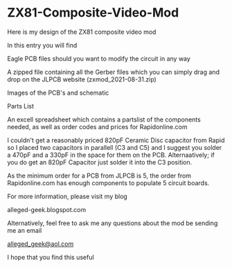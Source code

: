 # ZX81-Composite-Video-Mod
Here is my design of the ZX81 composite video mod

In this entry you will find 


Eagle PCB files should you want to modify the circuit in any way

A zipped file containing all the Gerber files which you can simply drag and drop on the JLPCB website (zxmod_2021-08-31.zip)

Images of the PCB's and schematic

Parts List

An excell spreadsheet which contains a partslist of the components needed, as well as order codes and prices for Rapidonline.com

I couldn't get a reasonably priced 820pF Ceramic Disc capacitor from Rapid so I placed two capacitors in parallell (C3 and C5) and I suggest you solder a 
470pF and a 330pF in the space for them on the PCB. Alternaatively; if you do get an 820pF Capacitor just solder it into the C3 position.

As the minimum order for a PCB from JLPCB is 5, the order from Rapidonline.com has enough components to populate 5 circuit boards.

For more information, please visit my blog 

alleged-geek.blogspot.com

Alternatively, feel free to ask me any questions about the mod be sending me an email 

alleged_geek@aol.com

I hope that you find this useful
